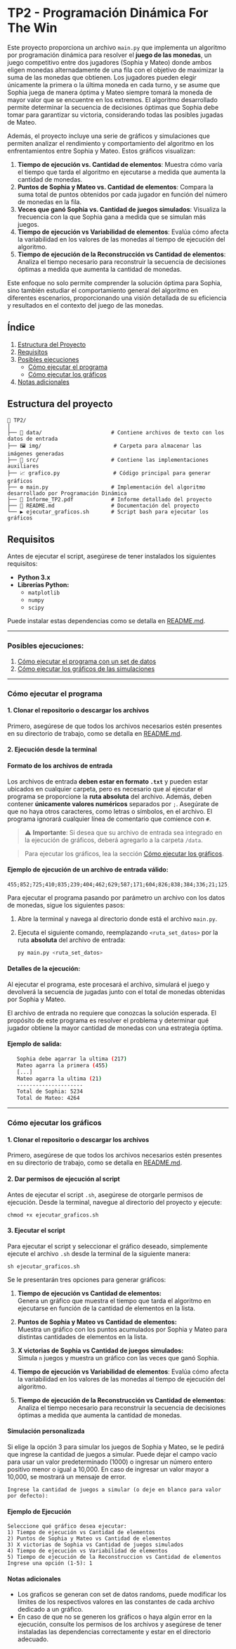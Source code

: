 # TP2 - Programación Dinámica For The Win

Este proyecto proporciona un archivo `main.py` que implementa un algoritmo por programación dinámica para resolver el **juego de las monedas**, un juego competitivo entre dos jugadores (Sophia y Mateo) donde ambos eligen monedas alternadamente de una fila con el objetivo de maximizar la suma de las monedas que obtienen. Los jugadores pueden elegir únicamente la primera o la última moneda en cada turno, y se asume que Sophia juega de manera óptima y Mateo siempre tomará la moneda de mayor valor que se encuentre en los extremos. El algoritmo desarrollado permite determinar la secuencia de decisiones óptimas que Sophia debe tomar para garantizar su victoria, considerando todas las posibles jugadas de Mateo.

Además, el proyecto incluye una serie de gráficos y simulaciones que permiten analizar el rendimiento y comportamiento del algoritmo en los enfrentamientos entre Sophia y Mateo. Estos gráficos visualizan:

1. **Tiempo de ejecución vs. Cantidad de elementos**: Muestra cómo varía el tiempo que tarda el algoritmo en ejecutarse a medida que aumenta la cantidad de monedas.
2. **Puntos de Sophia y Mateo vs. Cantidad de elementos**: Compara la suma total de puntos obtenidos por cada jugador en función del número de monedas en la fila.
3. **Veces que ganó Sophia vs. Cantidad de juegos simulados**: Visualiza la frecuencia con la que Sophia gana a medida que se simulan más juegos.
4. **Tiempo de ejecución vs Variabilidad de elementos**: Evalúa cómo afecta la variabilidad en los valores de las monedas al tiempo de ejecución del algoritmo.
5. **Tiempo de ejecución de la Reconstrucción vs Cantidad de elementos**: Analiza el tiempo necesario para reconstruir la secuencia de decisiones óptimas a medida que aumenta la cantidad de monedas.

Este enfoque no solo permite comprender la solución óptima para Sophia, sino también estudiar el comportamiento general del algoritmo en diferentes escenarios, proporcionando una visión detallada de su eficiencia y resultados en el contexto del juego de las monedas.

## Índice

1. [Estructura del Proyecto](#estructura-del-proyecto)
2. [Requisitos](#requisitos)
3. [Posibles ejecuciones](#posibles-ejecuciones)
   - [Cómo ejecutar el programa](#cómo-ejecutar-el-programa)
   - [Cómo ejecutar los gráficos](#cómo-ejecutar-los-gráficos)
4. [Notas adicionales](#notas-adicionales)

## Estructura del proyecto

```
📁 TP2/
│
├── 📂 data/                      # Contiene archivos de texto con los datos de entrada
├── 🖼️ img/                       # Carpeta para almacenar las imágenes generadas
├── 📂 src/                       # Contiene las implementaciones auxiliares
├── 📈 grafico.py                 # Código principal para generar gráficos
├── ⚙️ main.py                    # Implementación del algoritmo desarrollado por Programación Dinámica 
├── 📄 Informe_TP2.pdf            # Informe detallado del proyecto
├── 📑 README.md                  # Documentación del proyecto
└── ▶️ ejecutar_graficos.sh       # Script bash para ejecutar los gráficos
```

## Requisitos

Antes de ejecutar el script, asegúrese de tener instalados los siguientes requisitos:

- **Python 3.x**
- **Librerías Python:**
  - `matplotlib`
  - `numpy`
  - `scipy`

Puede instalar estas dependencias como se detalla en [README.md](../README.md).

-----------------

### Posibles ejecuciones:

1. [Cómo ejecutar el programa con un set de datos](#cómo-ejecutar-el-programa)
2. [Cómo ejecutar los gráficos de las simulaciones](#cómo-ejecutar-los-gráficos)

-----------------
### Cómo ejecutar el programa

#### 1. Clonar el repositorio o descargar los archivos

Primero, asegúrese de que todos los archivos necesarios estén presentes en su directorio de trabajo, como se detalla en [README.md](../README.md).

#### 2. Ejecución desde la terminal

#### Formato de los archivos de entrada

Los archivos de entrada **deben estar en formato `.txt`** y pueden estar ubicados en cualquier carpeta, pero es necesario que al ejecutar el programa se proporcione la **ruta absoluta** del archivo. Además, deben contener **únicamente valores numéricos** separados por `;`. Asegúrate de que no haya otros caracteres, como letras o símbolos, en el archivo. El programa ignorará cualquier línea de comentario que comience con `#`.

> ⚠️ **Importante**: Si desea que su archivo de entrada sea integrado en la ejecución de gráficos, deberá agregarlo a la carpeta `/data`. 

> Para ejecutar los gráficos, lea la sección [Cómo ejecutar los gráficos](#cómo-ejecutar-los-gráficos).

#### Ejemplo de ejecución de un archivo de entrada válido:

```
455;852;725;410;835;239;404;462;629;587;171;604;826;838;384;336;21;125;378;217
```

Para ejecutar el programa pasando por parámetro un archivo con los datos de monedas, sigue los siguientes pasos:

1. Abre la terminal y navega al directorio donde está el archivo `main.py`.

2. Ejecuta el siguiente comando, reemplazando `<ruta_set_datos>` por la ruta **absoluta** del archivo de entrada:

   ```bash
   py main.py <ruta_set_datos>
   ```

#### Detalles de la ejecución:

Al ejecutar el programa, este procesará el archivo, simulará el juego y devolverá la secuencia de jugadas junto con el total de monedas obtenidas por Sophia y Mateo.

El archivo de entrada no requiere que conozcas la solución esperada. El propósito de este programa es resolver el problema y determinar qué jugador obtiene la mayor cantidad de monedas con una estrategia óptima.

#### Ejemplo de salida:
   ```bash
      Sophia debe agarrar la ultima (217) 
      Mateo agarra la primera (455)
      [...]
      Mateo agarra la ultima (21)
      ---------------------
      Total de Sophia: 5234
      Total de Mateo: 4264
   ```

-----------------
### Cómo ejecutar los gráficos

#### 1. Clonar el repositorio o descargar los archivos

Primero, asegúrese de que todos los archivos necesarios estén presentes en su directorio de trabajo, como se detalla en [README.md](../README.md).

#### 2. Dar permisos de ejecución al script

Antes de ejecutar el script `.sh`, asegúrese de otorgarle permisos de ejecución. Desde la terminal, navegue al directorio del proyecto y ejecute:

```
chmod +x ejecutar_graficos.sh
```

#### 3. Ejecutar el script

Para ejecutar el script y seleccionar el gráfico deseado, simplemente ejecute el archivo `.sh` desde la terminal de la siguiente manera:

```
sh ejecutar_graficos.sh
```

Se le presentarán tres opciones para generar gráficos:

1. **Tiempo de ejecución vs Cantidad de elementos:**  
   Genera un gráfico que muestra el tiempo que tarda el algoritmo en ejecutarse en función de la cantidad de elementos en la lista.

2. **Puntos de Sophia y Mateo vs Cantidad de elementos:**  
   Muestra un gráfico con los puntos acumulados por Sophia y Mateo para distintas cantidades de elementos en la lista.

3. **X victorias de Sophia vs Cantidad de juegos simulados:**  
   Simula `n` juegos y muestra un gráfico con las veces que ganó Sophia.

4. **Tiempo de ejecución vs Variabilidad de elementos**: 
   Evalúa cómo afecta la variabilidad en los valores de las monedas al tiempo de ejecución del algoritmo.

5. **Tiempo de ejecución de la Reconstrucción vs Cantidad de elementos**: 
   Analiza el tiempo necesario para reconstruir la secuencia de decisiones óptimas a medida que aumenta la cantidad de monedas.

#### Simulación personalizada

Si elige la opción 3 para simular los juegos de Sophia y Mateo, se le pedirá que ingrese la cantidad de juegos a simular. Puede dejar el campo vacío para usar un valor predeterminado (1000) o ingresar un número entero positivo menor o igual a 10,000. En caso de ingresar un valor mayor a 10,000, se mostrará un mensaje de error.

```
Ingrese la cantidad de juegos a simular (o deje en blanco para valor por defecto): 
```

#### Ejemplo de Ejecución

```
Seleccione qué gráfico desea ejecutar:
1) Tiempo de ejecución vs Cantidad de elementos
2) Puntos de Sophia y Mateo vs Cantidad de elementos
3) X victorias de Sophia vs Cantidad de juegos simulados
4) Tiempo de ejecución vs Variabilidad de elementos
5) Tiempo de ejecución de la Reconstruccion vs Cantidad de elementos
Ingrese una opción (1-5): 1
```

#### Notas adicionales

- Los graficos se generan con set de datos randoms, puede modificar los límites de los respectivos valores en las constantes de cada archivo dedicado a un gráfico.
- En caso de que no se generen los gráficos o haya algún error en la ejecución, consulte los permisos de los archivos y asegúrese de tener instaladas las dependencias correctamente y estar en el directorio adecuado.
